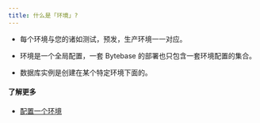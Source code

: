 ```yaml
---
title: 什么是「环境」?
---
```


- 每个环境与您的诸如测试，预发，生产环境一一对应。

- 环境是一个全局配置，一套 Bytebase 的部署也只包含一套环境配置的集合。

- 数据库实例是创建在某个特定环境下面的。

#### 了解更多

- [配置一个环境](https://docs.bytebase.com/get-started/step-by-step/set-up-environments)
